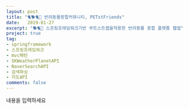 ```yaml
---
layout: post
title: "🐈🐕🐈🐇 반려동물종합커뮤니티, PETstFriends"
date:   2019-01-27
excerpt: "🐕🐈🐇 스프링프레임워크기반 부트스트랩을적용한 반려동물 종합 플랫폼 웹앱"
project: true
tag:
- springframework
- 스프링프레임워크
- mvc패턴
- SKWeatherPlanetAPI
- NaverSearchAPI
- 검색파싱
- 지도API
comments: false
---
```

내용을 입력하세요